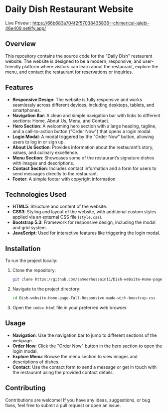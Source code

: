 # Daily Dish Restaurant Website
Live Privew : https://66b683a704f2f57038435836--chimerical-jalebi-46e409.netlify.app/
## Overview

This repository contains the source code for the "Daily Dish" restaurant website. The website is designed to be a modern, responsive, and user-friendly platform where visitors can learn about the restaurant, explore the menu, and contact the restaurant for reservations or inquiries.

## Features

- **Responsive Design**: The website is fully responsive and works seamlessly across different devices, including desktops, tablets, and smartphones.
- **Navigation Bar**: A clean and simple navigation bar with links to different sections: Home, About Us, Menu, and Contact.
- **Hero Section**: A welcoming hero section with a large heading, tagline, and a call-to-action button ("Order Now") that opens a login modal.
- **Login Modal**: A modal triggered by the "Order Now" button, allowing users to log in or sign up.
- **About Us Section**: Provides information about the restaurant’s story, values, and culinary excellence.
- **Menu Section**: Showcases some of the restaurant’s signature dishes with images and descriptions.
- **Contact Section**: Includes contact information and a form for users to send messages directly to the restaurant.
- **Footer**: A simple footer with copyright information.

## Technologies Used

- **HTML5**: Structure and content of the website.
- **CSS3**: Styling and layout of the website, with additional custom styles applied via an external CSS file (`style.css`).
- **Bootstrap 5.3**: Framework for responsive design, including the modal and grid system.
- **JavaScript**: Used for interactive features like triggering the login modal.

## Installation

To run the project locally:

1. Clone the repository:
   ```bash
   git clone https://github.com/sameerhussain11/Dish-website-Home-page-Full-Responsive-made-with-boostrap-css.git
   ```
2. Navigate to the project directory:
   ```bash
   cd Dish-website-Home-page-Full-Responsive-made-with-boostrap-css
   ```
3. Open the `index.html` file in your preferred web browser.

## Usage

- **Navigation**: Use the navigation bar to jump to different sections of the webpage.
- **Order Now**: Click the "Order Now" button in the hero section to open the login modal.
- **Explore Menu**: Browse the menu section to view images and descriptions of dishes.
- **Contact**: Use the contact form to send a message or get in touch with the restaurant using the provided contact details.

## Contributing

Contributions are welcome! If you have any ideas, suggestions, or bug fixes, feel free to submit a pull request or open an issue.
